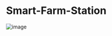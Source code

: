 # Smart-Farm-Station

![image](https://github.com/dbtjr1103/Smart-Farm-Web-Controller/assets/115054808/48c0975e-cfea-4f37-a1c8-d1f3999d27e2)
